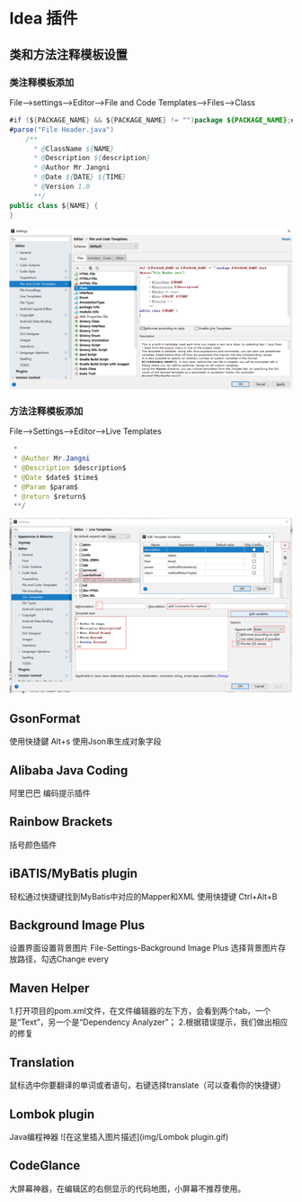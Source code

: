 # Idea 插件

## 类和方法注释模板设置

### 类注释模板添加

File-->settings-->Editor-->File and Code Templates-->Files-->Class

```java
#if (${PACKAGE_NAME} && ${PACKAGE_NAME} != "")package ${PACKAGE_NAME};#end
#parse("File Header.java")
    /**
      * @ClassName ${NAME}
      * @Description ${description}
      * @Author Mr.Jangni
      * @Date ${DATE} ${TIME}
      * @Version 1.0
      **/
public class ${NAME} {
}
```

![实例](img\set_class.png)



### 方法注释模板添加

File-->Settings-->Editor-->Live Templates

```java
 *
 * @Author Mr.Jangni
 * @Description $description$
 * @Date $date$ $time$
 * @Param $param$
 * @return $return$
 **/
```

![实例](img\set_method.png)

## GsonFormat

使用快捷鍵 Alt+s
使用Json串生成对象字段

## Alibaba Java Coding
阿里巴巴 编码提示插件
## Rainbow Brackets
括号颜色插件
## iBATIS/MyBatis plugin
轻松通过快捷键找到MyBatis中对应的Mapper和XML
使用快捷键 Ctrl+Alt+B
## Background Image Plus
设置界面设置背景图片
File-Settings-Background Image Plus
选择背景图片存放路径，勾选Change every
## Maven Helper
1.打开项目的pom.xml文件，在文件编辑器的左下方，会看到两个tab，一个是“Text”，另一个是“Dependency Analyzer”；
2.根据错误提示，我们做出相应的修复
## Translation
鼠标选中你要翻译的单词或者语句，右键选择translate（可以查看你的快捷键）
## Lombok plugin
Java编程神器
![在这里插入图片描述](img/Lombok plugin.gif)
## CodeGlance
大屏幕神器，在编辑区的右侧显示的代码地图，小屏幕不推荐使用。

